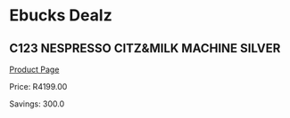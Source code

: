 
# Ebucks Dealz
## C123 NESPRESSO CITZ&MILK MACHINE SILVER
[Product Page](https://www.ebucks.com/web/shop/productSelected.do?prodId=1158955674&catId=704984897)

Price: R4199.00

Savings: 300.0


	